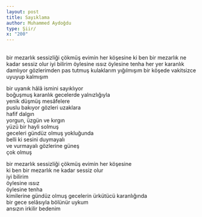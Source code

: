 ```yaml
---
layout: post
title: Sayıklama
author: Muhammed Aydoğdu
type: Şiir/
x: "200"
---
```

<br/>
bir mezarlık sessizliği çökmüş evimin her köşesine  
ki ben bir mezarlık ne kadar sessiz olur  
iyi bilirim  
öylesine ıssız  
öylesine tenha her yer  
karanlık damlıyor gözlerimden  
pas tutmuş kulaklarım  
yığılmışım bir köşede vakitsizce  
uyuyup kalmışım  

bir uyanık hâlâ ismini sayıklıyor    
boğuşmuş karanlık gecelerde yalnızlığıyla  
yenik düşmüş mesâfelere  
puslu bakıyor gözleri uzaklara  
hafif dalgın  
yorgun, üzgün ve kırgın  
yüzü bir hayli solmuş  
geceleri gündüz olmuş yokluğunda  
belli ki sesini duymayalı  
ve vurmayalı gözlerine güneş  
çok olmuş  

bir mezarlık sessizliği çökmüş evimin her köşesine  
ki ben bir mezarlık ne kadar sessiz olur  
iyi bilirim  
öylesine ıssız  
öylesine tenha  
kimilerine gündüz olmuş gecelerin ürkütücü karanlığında  
bir gece selâsıyla bölünür uykum  
ansızın irkilir bedenim  
